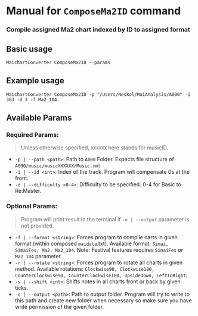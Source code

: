 # Manual for `ComposeMa2ID` command
### Compile assigned Ma2 chart indexed by ID to assigned format
## Basic usage
    MaichartConverter ComposeMa2ID --params
## Example usage
    MaichartConverter ComposeMa2ID -p "/Users/Neskol/MaiAnalysis/A000" -i 363 -d 3 -f Ma2_104
## Available Params
### Required Params:
> Unless otherwise specified, `XXXXXX` here stands for musicID.
- `-p | --path <path>`: Path to `A000` Folder. Expects file structure of `A000/music/musicXXXXXX/Music.xml`
- `-i | --id <int>`: Index of the track. Program will compensate 0s at the front.
- `-d | --difficulty <0-4>`: Difficulty to be specified. 0-4 for Basic to Re:Master.

### Optional Params:
> Program will print result in the terminal if `-o | --output` parameter is not provided.
- `-f | --format <string>`: Forces program to compile carts in given format (within composed `maidata`.txt). Available format: `Simai, SimaiFes, Ma2, Ma2_104`. Note: Festival features requires `SimaiFes` or `Ma2_104` parameter.
- `-r | --rotate <string>`: Forces program to rotate all charts in given method. Available rotations: `Clockwise90, Clockwise180, CounterClockwise90, CounterClockwise180, UpsideDown, LeftToRight`.
- `-s | --shift <int>`: Shifts notes in all charts front or back by given ticks.
- `-o | --output <path>`: Path to output folder. Program will try to write to this path and create new folder when necessary so make sure you have write permission of the given folder.